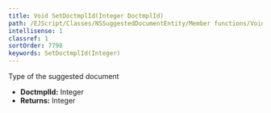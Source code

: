 ```yaml
---
title: Void SetDoctmplId(Integer DoctmplId)
path: /EJScript/Classes/NSSuggestedDocumentEntity/Member functions/Void SetDoctmplId(Integer p_0)
intellisense: 1
classref: 1
sortOrder: 7798
keywords: SetDoctmplId(Integer)
---
```



Type of the suggested document



* **DoctmplId:** Integer
* **Returns:** Integer


